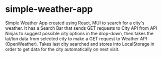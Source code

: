 # simple-weather-app

Simple Weather App created using React, MUI to search for a city's weather. It has a Search Bar that sends GET requests to City API from API Ninjas to suggest possible city options in the drop-down, then takes the lat/lon data from selected city to make a GET request to Weather API (OpenWeather). Takes last city searched and stores into LocalStorage in order to get data for the city automatically on next visit.